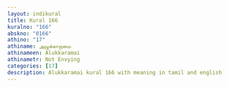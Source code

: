 ```yaml
---
layout: indikural
title: Kural 166
kuralno: "166"
abskno: "0166"
athino: "17"
athiname: அழுக்காறாமை
athinameen: Alukkaramai
athinametr: Not Envying
categories: [17]
description: Alukkaramai kural 166 with meaning in tamil and english 
---
```


